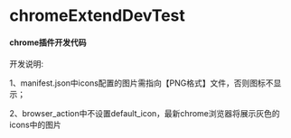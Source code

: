 # chromeExtendDevTest

####  chrome插件开发代码

开发说明:

1、manifest.json中icons配置的图片需指向【PNG格式】文件，否则图标不显示；

2、browser_action中不设置default_icon，最新chrome浏览器将展示灰色的icons中的图片

